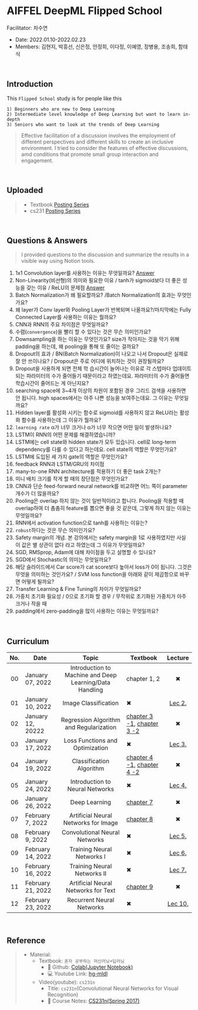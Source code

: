 # AIFFEL DeepML Flipped School
Facilitator: 차수연

- Date: 2022.01.10-2022.02.23
- Members: 김현지, 박흥선, 신은정, 안정희, 이다정, 이예영, 장병용, 조송희, 함태식

</br>

## Introduction

This `Flipped School` study is for people like this

```
1) Beginners who are new to Deep Learning
2) Intermediate level knowledge of Deep Learning but want to learn in-depth
3) Seniors who want to look at the trends of Deep Learning
```

> Effective facilitation of a discussion involves the employment of different perspectives and different skills to create an inclusive environment.
I tried to consider the features of effective discussions, amd conditions that promote small group interaction and engagement.


</br>

## Uploaded

> - Textbook [Posting Series](https://velog.io/@cha-suyeon/series/%ED%98%BC%EC%9E%90%EA%B3%B5%EB%B6%80%ED%95%98%EB%8A%94%EB%A8%B8%EC%8B%A0%EB%9F%AC%EB%8B%9D)
> - cs231 [Posting Series](https://velog.io/@cha-suyeon/series/CS231n)

</br>

## Questions & Answers

> I provided questions to the discussion and summarize the results in a visible way using Notion tools.

1. 1x1 Convolution layer를 사용하는 이유는 무엇일까요? [Answer](https://github.com/cha-suyeon/MLDL-study/blob/main/answers/1x1_Convolution_layer.md)
2. Non-Linearity(비선형)의 의미와 필요한 이유 / tanh가 sigmoid보다 더 좋은 성능을 갖는 이유 / ReLU의 문제점 [Answer](https://github.com/cha-suyeon/MLDL-study/blob/main/answers/Activation_Function.md)
3. Batch Normalization가 왜 필요할까요? /Batch Normalization의 효과는 무엇인가요?
4. 왜 layer가 Conv layer와 Pooling Layer가 반복되며 나올까요?/마지막에는 Fully Connected Layer를 사용하는 이유는 뭘까요?
5. CNN과 RNN의 주요 차이점은 무엇일까요?
6. 수렴(`convergence`)을 빨리 할 수 있다는 것은 무슨 의미인가요?
7. Downsampling을 하는 이유는 무엇인가요? size가 작아지는 것을 막기 위해 padding을 하는데, 왜 pooling을 통해 또 줄이는 걸까요?
8. Dropout의  효과 / BN(Batch Normalization)이 나오고 나서 Dropout은 실제로 잘 안 쓰이나요? / Dropout은 주로 어디에 위치하는 것이 권장될까요?
9. Dropout을 사용하게 되면 전체 학 습시간이 늘어나는 이유로 각 스텝마다 업데이트되는 파라미터의 수가 줄어들기 때문이라고 하였는데요. 파라미터의 수가 줄어들면 학습시간이 줄어드는 게 아닌지요?
10. searching space에 3~4개 이상의 차원이 포함된 경우 그리드 검색을 사용하면 안 됩니다. high spaces에서는 아주 나쁜 성능을 보여주는데요. 그 이유는 무엇일까요?
11. Hidden layer를 활성화 시키는 함수로 sigmoid를 사용하지 않고 ReLU라는 활성화 함수를 사용하는데 그 이유가 뭘까요?
12. `learning rate` α가 너무 크거나 α가 너무 작으면 어떤 일이 발생하나요?
13. LSTM이 RNN의 어떤 문제를 해결하였습니까? 
14. LSTM에는 cell state와 hidden state가 모두 있습니다. cell로 long-term dependency를 다룰 수 있다고 하는데요. cell state의 역할은 무엇인가요?
15. LSTM에 도입된 세 가지 gate의 역할은 무엇인가요?
16. feedback RNN과 LSTM/GRU의 차이점
17. many-to-one RNN architecture를 적용하기 더 좋은 task 2개는?
18. 미니 배치 크기를 작게 할 때의 장단점은 무엇인가요?
19. CNN과 단순 feed-forward neural network를 비교하면 어느 쪽이 parameter 개수가 더 많을까요?
20. Pooling은 overlap 하지 않는 것이 일반적이라고 합니다. Pooling을 적용할 때 overlap하여 더 촘촘히 feature를 뽑으면 좋을 것 같은데, 그렇게 하지 않는 이유는 무엇일까요?
21. RNN에서 activation function으로 tanh를 사용하는 이유는?
22. `robust`하다는 것은 무슨 의미인가요?
23. Safety margin의 개념. 본 강의에서는 safety margin을 1로 사용하였지만 사실 이 값은 별 상관이 없다 라고 하였는데 그 이유가 무엇일까요?
24. SGD, RMSprop, Adam에 대해 차이점을 두고 설명할 수 있나요?
25. SGD에서 Stochastic의 의미는 무엇일까요?
26. 해당 슬라이드에서 Car score가 cat score보다 높아서 loss가 0이 됩니다. 그것은 무엇을 의미하는 것인가요? / SVM loss function을 아래와 같이 제곱항으로 바꾸면 어떻게 될까요?
27. Transfer Learning & Fine Tuning의 차이가 무엇일까요?
28. 가중치 초기화 필요성 / 0으로 초기화 할 경우 / 무작위로 초기화된 가중치가 아주 크거나 작을 때
29. padding에서 zero-padding을 많이 사용하는 이유는 무엇일까요?

</br>

## Curriculum

|No.|Date|Topic|Textbook|Lecture|
|:--:|--|:--:|--|:--:|
|00|January 07, 2022|Introduction to Machine and Deep Learning/Data Handling|chapter 1, 2|✖|
|01|January 10, 2022|Image Classification|✖|[Lec 2.](https://velog.io/@cha-suyeon/CS231n-2%EA%B0%95-%EC%9A%94%EC%95%BD)|
|02|January 12, 20222|Regression Algorithm and Regularization|[chapter 3 -1](https://velog.io/@cha-suyeon/%ED%98%BC%EA%B3%B5%EB%A8%B8-K-Nearest-Neighbors-R), [chapter 3 -2](https://velog.io/@cha-suyeon/%ED%98%BC%EA%B3%B5%EB%A8%B8-feature-engineering-%EB%8B%A4%EC%A4%91-%ED%9A%8C%EA%B7%80)|✖|
|03|January 17, 2022|Loss Functions and Optimization|✖|[Lec 3.](https://velog.io/@cha-suyeon/cs231-Lecture-3-Loss-Functions-and-Optimization-%EC%9A%94%EC%95%BD)|
|04|January 19, 2022|Classification Algorithm|[chapter 4 -1](https://velog.io/@cha-suyeon/%ED%98%BC%EA%B3%B5%EB%A8%B8-Logistic-Regression%EB%A1%9C%EC%A7%80%EC%8A%A4%ED%8B%B1-%ED%9A%8C%EA%B7%80), [chapter 4 -2](https://velog.io/@cha-suyeon/%ED%98%BC%EA%B3%B5%EB%A8%B8-%EB%B0%B0%EC%B9%98%EC%99%80-%EB%AF%B8%EB%8B%88-%EB%B0%B0%EC%B9%98-%ED%99%95%EB%A5%A0%EC%A0%81-%EA%B2%BD%EC%82%AC%ED%95%98%EA%B0%95%EB%B2%95)|✖|
|05|January 24, 2022|Introduction to Neural Networks|✖|[Lec 4.](https://velog.io/@cha-suyeon/CS231n-4%EA%B0%95-%EC%A0%95%EB%A6%AC-Introduction-to-Neural-Networks)|
|06|January 26, 2022|Deep Learning|[chapter 7](https://velog.io/@cha-suyeon/%ED%98%BC%EA%B3%B5%EB%A8%B8)|✖|
|07|February 7, 2022|Artificial Neural Networks for Image|[chapter 8](https://velog.io/@cha-suyeon/%ED%98%BC%EA%B3%B5%EB%A8%B8-%ED%95%A9%EC%84%B1%EA%B3%B1-%EC%8B%A0%EA%B2%BD%EB%A7%9D-Convolution-Neural-Network)|✖|
|08|February 9, 2022|Convolutional Neural Networks|✖|[Lec 5.](https://velog.io/@cha-suyeon/cs231n-5%EA%B0%95-%EC%A0%95%EB%A6%AC-Convolutional-Neural-Networks)|
|09|February 14, 2022|Training Neural Networks I|✖|[Lec 6.](https://velog.io/@cha-suyeon/cs231n-6%EA%B0%95-%EC%A0%95%EB%A6%AC-Training-Neural-Networks-I)|
|10|February 16, 2022|Training Neural Networks II|✖|[Lec 7.](https://velog.io/@cha-suyeon/cs231n-7%EA%B0%95-%EC%A0%95%EB%A6%AC-Training-Neural-Networks-II)|
|11|February 21, 2022|Artificial Neural Networks for Text|[chapter 9](https://velog.io/@cha-suyeon/%ED%98%BC%EA%B3%B5%EB%A8%B8-%EC%88%9C%EC%B0%A8-%EB%8D%B0%EC%9D%B4%ED%84%B0%EC%99%80-%EC%88%9C%ED%99%98-%EC%8B%A0%EA%B2%BD%EB%A7%9D)|✖|
|12|February 23, 2022|Recurrent Neural Networks|✖| [Lec 10.](https://velog.io/@cha-suyeon/cs231n-10%EA%B0%95-%EC%A0%95%EB%A6%AC-Recurrent-Neural-Networks)|

</br>

## Reference

> - Material: 
>   - Textbook: `혼자 공부하는 머신러닝+딥러닝`
>     - 📙 Github: [Colab(Jupyter Notebook)](https://github.com/rickiepark/hg-mldl)
>     - 💻 Youtube Link: [hg-mldl](http://bit.ly/hg-mldl-youtube)
>   - Video(youtube): `cs231n`
>     - Title: `cs231n`(Convolutional Neural Networks for Visual Recognition)
>     - 📒 Course Notes: [CS231n(Spring 2017)](http://cs231n.stanford.edu/)    

